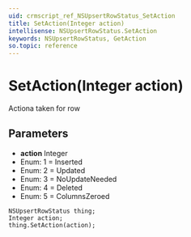 ```yaml
---
uid: crmscript_ref_NSUpsertRowStatus_SetAction
title: SetAction(Integer action)
intellisense: NSUpsertRowStatus.SetAction
keywords: NSUpsertRowStatus, GetAction
so.topic: reference
---
```


# SetAction(Integer action)

Actiona taken for row

## Parameters

* **action** Integer
* Enum: 1 = Inserted
* Enum: 2 = Updated
* Enum: 3 = NoUpdateNeeded
* Enum: 4 = Deleted
* Enum: 5 = ColumnsZeroed

```crmscript
NSUpsertRowStatus thing;
Integer action;
thing.SetAction(action);
```

